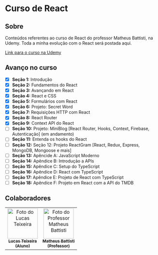# Curso de React

## Sobre

Conteúdos referentes ao curso de React do professor Matheus Battisti, na Udemy. Toda a minha evolução com o React será postada aqui.

[Link para o curso na Udemy](https://www.udemy.com/course/react-do-zero-a-maestria-c-hooks-router-api-projetos/)

## Avanço no curso

- [x] **Seção 1:**  Introdução
- [x] **Seção 2:**  Fundamentos do React
- [x] **Seção 3:**  Avançando em React
- [x] **Seção 4:**  React e CSS
- [x] **Seção 5:**  Formulários com React
- [x] **Seção 6:**  Projeto: Secret Word
- [x] **Seção 7:**  Requisições HTTP com React
- [x] **Seção 8:**  React Router
- [x] **Seção 9:**  Context API do React
- [ ] **Seção 10:** Projeto: MiniBlog [React Router, Hooks, Context, Firebase, Autenticação] (em andamento)
- [ ] **Seção 11:** Entenda os hooks do React
- [ ] **Seção 12:** Seção 12: Projeto ReactGram [React, Redux, Express, MongoDB, Mongoose e mais]
- [ ] **Seção 13:** Apêncide A: JavaScript Moderno
- [ ] **Seção 14:** Apêndice B: Introdução a APIs
- [ ] **Seção 15:** Apêndice C: Setup do TypeScript
- [ ] **Seção 16:** Apêndice D: React com TypeScript
- [ ] **Seção 17:** Apêndice E: Projeto de React com TypeScript
- [ ] **Seção 18:** Apêndice F: Projeto em React com a API do TMDB

## Colaboradores

<table>
  <tr>
    <td align="center">
      <a href="https://github.com/LucasTMB" target="_blank">
        <img src="https://avatars.githubusercontent.com/u/94722696?v=4" width="100px;" alt="Foto do Lucas Teixeira"/><br>
        <sub>
          <b>Lucas Teixeira</b>
          <br>
          <b>(Aluno)</b>
        </sub>
      </a>
    </td>
    <td align="center">
      <a href="https://github.com/matheusbattisti" target="_blank">
        <img src="https://avatars.githubusercontent.com/u/11837941?v=4" width="100px;" alt="Foto do Professor Matheus Battisti"/><br>
        <sub>
          <b>Matheus Battisti</b>
          <br>
          <b>(Professor)</b>
        </sub>
      </a>
    </td>
  </tr>
</table>

